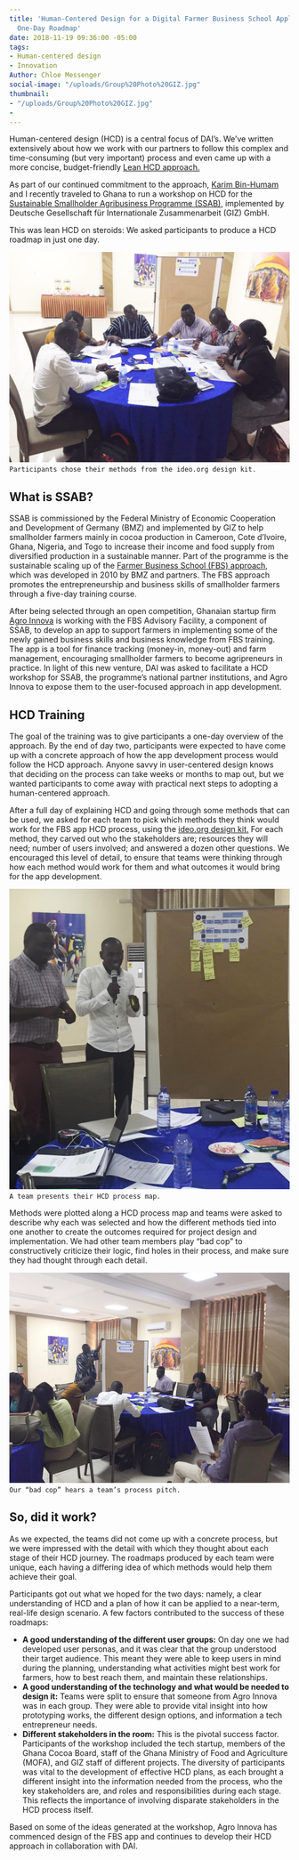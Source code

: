 ```yaml
---
title: 'Human-Centered Design for a Digital Farmer Business School Application: A
  One-Day Roadmap'
date: 2018-11-19 09:36:00 -05:00
tags:
- Human-centered design
- Innovation
Author: Chloe Messenger
social-image: "/uploads/Group%20Photo%20GIZ.jpg"
thumbnail:
- "/uploads/Group%20Photo%20GIZ.jpg"
- 
---
```


Human-centered design (HCD) is a central focus of DAI’s. We’ve written extensively about how we work with our partners to follow this complex and time-consuming (but very important) process and even came up with a more concise, budget-friendly [Lean HCD approach.](https://dai-global-digital.com/dai-launches-human-centered-design-whitepaper.html)

As part of our continued commitment to the approach, [Karim Bin-Humam](https://dai-global-digital.com/authors/) and I recently traveled to Ghana to run a workshop on HCD for the [Sustainable Smallholder Agribusiness Programme (SSAB),](https://www.ssab-africa.net/) implemented by Deutsche Gesellschaft für Internationale Zusammenarbeit (GIZ) GmbH.

This was lean HCD on steroids: We asked participants to produce a HCD roadmap in just one day.

![GIZ blog 1.jfif](/uploads/GIZ%20blog%201.jfif)`Participants chose their methods from the ideo.org design kit.`

<!--more-->

## What is SSAB?

SSAB is commissioned by the Federal Ministry of Economic Cooperation and Development of Germany (BMZ) and implemented by GIZ to help smallholder farmers mainly in cocoa production in Cameroon, Cote d’Ivoire, Ghana, Nigeria, and Togo to increase their income and food supply from diversified production in a sustainable manner. Part of the programme is the sustainable scaling up of the [Farmer Business School (FBS) approach,](https://www.ssab-africa.net/imglib/downloads/FBS%20A%20guideline%20for%20introduction%20and%20management-Selected%20Pages.pdf) which was developed in 2010 by BMZ and partners. The FBS approach promotes the entrepreneurship and business skills of smallholder farmers through a five-day training course.

After being selected through an open competition, Ghanaian startup firm [Agro Innova](https://agroinnovaghana.com/) is working with the FBS Advisory Facility, a component of SSAB, to develop an app to support farmers in implementing some of the newly gained business skills and business knowledge from FBS training. The app is a tool for finance tracking (money-in, money-out) and farm management, encouraging smallholder farmers to become agripreneurs in practice. In light of this new venture, DAI was asked to facilitate a HCD workshop for SSAB, the programme’s national partner institutions, and Agro Innova to expose them to the user-focused approach in app development.

## HCD Training

The goal of the training was to give participants a one-day overview of the approach. By the end of day two, participants were expected to have come up with a concrete approach of how the app development process would follow the HCD approach. Anyone savvy in user-centered design knows that deciding on the process can take weeks or months to map out, but we wanted participants to come away with practical next steps to adopting a human-centered approach.

After a full day of explaining HCD and going through some methods that can be used, we asked for each team to pick which methods they think would work for the FBS app HCD process, using the [ideo.org design kit.](http://www.designkit.org/) For each method, they carved out who the stakeholders are; resources they will need; number of users involved; and answered a dozen other questions. We encouraged this level of detail, to ensure that teams were thinking through how each method would work for them and what outcomes it would bring for the app development.

![GIZ blog 2-f5059e.jpg](/uploads/GIZ%20blog%202-f5059e.jpg)`A team presents their HCD process map.`

Methods were plotted along a HCD process map and teams were asked to describe why each was selected and how the different methods tied into one another to create the outcomes required for project design and implementation. We had other team members play “bad cop” to constructively criticize their logic, find holes in their process, and make sure they had thought through each detail.

![GIZ blog 3-d31a4d.jpg](/uploads/GIZ%20blog%203-d31a4d.jpg)`Our “bad cop” hears a team’s process pitch.`

## So, did it work?

As we expected, the teams did not come up with a concrete process, but we were impressed with the detail with which they thought about each stage of their HCD journey. The roadmaps produced by each team were unique, each having a differing idea of which methods would help them achieve their goal.

Participants got out what we hoped for the two days: namely, a clear understanding of HCD and a plan of how it can be applied to a near-term, real-life design scenario. A few factors contributed to the success of these roadmaps:

* **A good understanding of the different user groups:** On day one we had developed user personas, and it was clear that the group understood their target audience. This meant they were able to keep users in mind during the planning, understanding what activities might best work for farmers, how to best reach them, and maintain these relationships.
* **A good understanding of the technology and what would be needed to design it:** Teams were split to ensure that someone from Agro Innova was in each group. They were able to provide vital insight into how prototyping works, the different design options, and information a tech entrepreneur needs.
* **Different stakeholders in the room:** This is the pivotal success factor. Participants of the workshop included the tech startup, members of the Ghana Cocoa Board, staff of the Ghana Ministry of Food and Agriculture (MOFA), and GIZ staff of different projects. The diversity of participants was vital to the development of effective HCD plans, as each brought a different insight into the information needed from the process, who the key stakeholders are, and roles and responsibilities during each stage. This reflects the importance of involving disparate stakeholders in the HCD process itself.

Based on some of the ideas generated at the workshop, Agro Innova has commenced design of the FBS app and continues to develop their HCD approach in collaboration with DAI. 